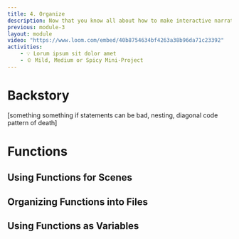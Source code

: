 ```yaml
---
title: 4. Organize
description: Now that you know all about how to make interactive narratives, you might wonder how to make longer, more interesting stories. This module is all about how to organize your work with functions.
previous: module-3
layout: module
video: "https://www.loom.com/embed/40b8754634bf4263a38b96da71c23392"
activities:
    - 💡 Lorum ipsum sit dolor amet
    - 🫑 Mild, Medium or Spicy Mini-Project
---
```


# Backstory

[something something if statements can be bad, nesting, diagonal code pattern of death]

# Functions

## Using Functions for Scenes

## Organizing Functions into Files

## Using Functions as Variables